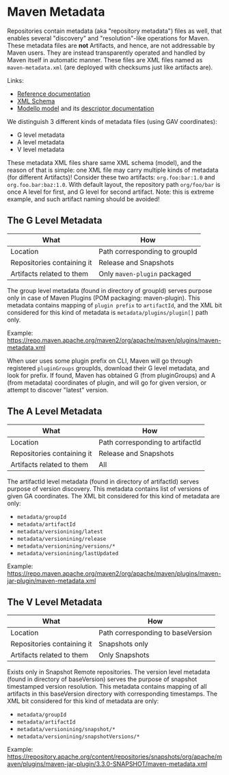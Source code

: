 # Maven Metadata

<!--
Licensed to the Apache Software Foundation (ASF) under one
or more contributor license agreements.  See the NOTICE file
distributed with this work for additional information
regarding copyright ownership.  The ASF licenses this file
to you under the Apache License, Version 2.0 (the
"License"); you may not use this file except in compliance
with the License.  You may obtain a copy of the License at

    http://www.apache.org/licenses/LICENSE-2.0

Unless required by applicable law or agreed to in writing,
software distributed under the License is distributed on an
"AS IS" BASIS, WITHOUT WARRANTIES OR CONDITIONS OF ANY
KIND, either express or implied.  See the License for the
specific language governing permissions and limitations
under the License.
-->

Repositories contain metadata (aka "repository metadata") files as well, that enables several "discovery" and "resolution"-like operations
for Maven. These metadata files are **not** Artifacts, and hence, are not addressable by Maven users. They are instead
transparently operated and handled by Maven itself in automatic manner. These files are XML files named as
`maven-metadata.xml` (are deployed with checksums just like artifacts are).

Links:

* [Reference documentation](/ref/current/maven-repository-metadata/)
* [XML Schema](/xsd/repository-metadata-1.1.0.xsd)
* [Modello model](https://gitbox.apache.org/repos/asf?p=maven.git;a=blob_plain;f=maven-repository-metadata/src/main/mdo/metadata.mdo;hb=HEAD)
  and its [descriptor documentation](/ref/current/maven-repository-metadata/repository-metadata.html)

We distinguish 3 different kinds of metadata files (using GAV coordinates):

* G level metadata
* A level metadata
* V level metadata

These metadata XML files share same XML schema (model), and the reason of that is simple: one XML file may carry multiple
kinds of metadata (for different Artifacts)! Consider these two artifacts: `org.foo:bar:1.0` and `org.foo.bar:baz:1.0`.
With default layout, the repository path `org/foo/bar` is once A level for first, and G level for second artifact.
Note: this is extreme example, and such artifact naming should be avoided!

## The G Level Metadata

| What                       | How                           |
|----------------------------|-------------------------------|
| Location                   | Path corresponding to groupId |
| Repositories containing it | Release and Snapshots         |
| Artifacts related to them  | Only `maven-plugin` packaged  |

The group level metadata (found in directory of groupId) serves purpose only in case of Maven Plugins
(POM packaging: maven-plugin). This metadata contains mapping of `plugin prefix` to `artifactId`, and the XML bit
considered for this kind of metadata is `metadata/plugins/plugin[]` path only.

Example: <https://repo.maven.apache.org/maven2/org/apache/maven/plugins/maven-metadata.xml>

When user uses some plugin prefix on CLI, Maven will go through registered `pluginGroups` groupIds, download their
G level metadata, and look for prefix. If found, Maven has obtained G (from pluginGroups) and A (from metadata)
coordinates of plugin, and will go for given version, or attempt to discover "latest" version.

## The A Level Metadata

| What                       | How                              |
|----------------------------|----------------------------------|
| Location                   | Path corresponding to artifactId |
| Repositories containing it | Release and Snapshots            |
| Artifacts related to them  | All                              |

The artifactId level metadata (found in directory of artifactId) serves purpose of version discovery. This metadata
contains list of versions of given GA coordinates. The XML bit considered for this kind of metadata are only:

* `metadata/groupId`
* `metadata/artifactId`
* `metadata/versionining/latest`
* `metadata/versionining/release`
* `metadata/versionining/versions/*`
* `metadata/versionining/lastUpdated`

Example: <https://repo.maven.apache.org/maven2/org/apache/maven/plugins/maven-jar-plugin/maven-metadata.xml>

## The V Level Metadata

| What                       | How                               |
|----------------------------|-----------------------------------|
| Location                   | Path corresponding to baseVersion |
| Repositories containing it | Snapshots only                    |
| Artifacts related to them  | Only Snapshots                    |

Exists only in Snapshot Remote repositories. The version level metadata (found in directory of baseVersion) serves the
purpose of snapshot timestamped version resolution. This metadata contains mapping of all artifacts in this baseVersion
directory with corresponding timestamps. The XML bit considered for this kind of metadata are only:

* `metadata/groupId`
* `metadata/artifactId`
* `metadata/versionining/snapshot/*`
* `metadata/versionining/snapshotVersions/*`

Example: <https://repository.apache.org/content/repositories/snapshots/org/apache/maven/plugins/maven-jar-plugin/3.3.0-SNAPSHOT/maven-metadata.xml>
